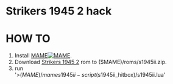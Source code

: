 # Strikers 1945 2 hack



HOW TO
=============
1. Install [MAME](https://github.com/mamedev/mame)[![MAME](http://www.mame.net/_include/img/mame-logo.png)](https://github.com/mamedev/mame).
2. Download [Strikers 1945 2](http://doperoms.com/roms/mame/s1945ii.zip.html/689168/S1945ii.zip.html) rom to ($MAME)/roms/s1945ii.zip.
3. run    
  '>($MAME)/mame s1945ii -script ($s1945ii_hitbox)/s1945ii.lua'

